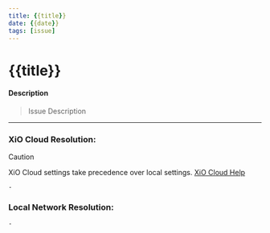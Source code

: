 ```yaml
---
title: {{title}}
date: {{date}}
tags: [issue]
---
```

# {{title}}

#### Description

> Issue Description

---
### XiO Cloud Resolution:

> [!CAUTION]
> XiO Cloud settings take precedence over local settings. [XiO Cloud Help](../../05-Team/02-Resources/Crestron-OLH-Links.md#XiO%20Cloud)

```
- 
```

### Local Network Resolution:
```
- 
```